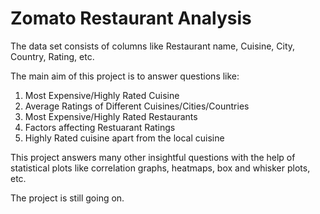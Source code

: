 # Zomato Restaurant Analysis

The data set consists of columns like Restaurant name, Cuisine, City, Country, Rating, etc.

The main aim of this project is to answer questions like:

  1. Most Expensive/Highly Rated Cuisine
  2. Average Ratings of Different Cuisines/Cities/Countries
  3. Most Expensive/Highly Rated Restaurants
  4. Factors affecting Restuarant Ratings
  5. Highly Rated cuisine apart from the local cuisine
  
This project answers many other insightful questions with the help of statistical plots like correlation graphs, heatmaps, box and whisker plots, etc.

The project is still going on.
  
